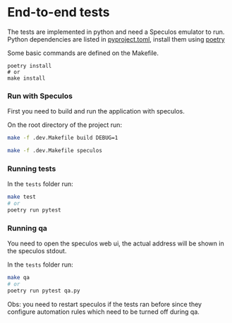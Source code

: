 # End-to-end tests

The tests are implemented in python and need a Speculos emulator to run.
Python dependencies are listed in [pyproject.toml](pyproject.toml), install them using [poetry](https://github.com/python-poetry/poetry)

Some basic commands are defined on the Makefile.

```
poetry install
# or
make install
```

### Run with Speculos

First you need to build and run the application with speculos.

On the root directory of the project run:

```bash
make -f .dev.Makefile build DEBUG=1
```

```bash
make -f .dev.Makefile speculos
```

### Running tests

In the `tests` folder run:

```bash
make test
# or
poetry run pytest
```

### Running qa

You need to open the speculos web ui, the actual address will be shown in the speculos stdout.

In the `tests` folder run:

```bash
make qa
# or
poetry run pytest qa.py
```

Obs: you need to restart speculos if the tests ran before since they configure automation rules which need to be turned off during qa.
